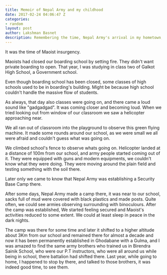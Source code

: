 ```yaml
---
title: Memoir of Nepal Army and my childhood
date: 2017-02-24 04:06:47 Z
categories:
- random
layout: post
author: Lakshman Basnet
description: Remembering the time, Nepal Army's arrival in my hometown, my perception and the consequences.
---
```


It was the time of Maoist insurgency. 

Maoists had closed our boarding school by setting fire. They didn't want private boarding to open. That year, I was studying in class two of Galkot High School, a Government school. 

Even though boarding school has been closed, some classes of high schools used to be in boarding's building. Might be because high school couldn't handle the massive flow of students.

As always, that day also classes were going on, and there came a loud sound like "gadgadgad". It was coming closer and becoming loud.  When we tried looking out from window of our classroom we saw a helicopter approaching near.  

We all ran out of classroom into the playground to observe this green flying machine. It made some rounds around our school, as we were small we all were afraid and couldn't guess what was going on.

We climbed school's fence to observe whats going on.
Helicopter landed at a distance of 100m from our school, and army people started coming out of it. They were equipped with guns and modern equipments, we couldn't know what they were doing. They were moving around the plain field and testing something with the soil there. 

Later only we came to know that Nepal Army was establishing a Security Base Camp there. 

After some days, Nepal Army made a camp there, it was near to our school, sacks full of mud were covered with black plastics and made posts. Quite often, we could see armies observing surrounding with binoculours. After the camp was established, We started feeling secured and Maoist's activities reduced to some extent. We could at least sleep in peace in the dark nights.

The camp was there for some time and later it shifted to a higher altitude about 3Km from our school and remained there for almost a decade and now it has been permanently established in Ghodabane with a Gulma, and I was amazed to find the same army brothers who trained us in Birendra Sainik School, who were our P.T instructors, who were all around us while being in school, there battalion had shifted there. Last year, while going to home, I happened to stop by there, and talked to those brothers, it was indeed good time, to see them.








